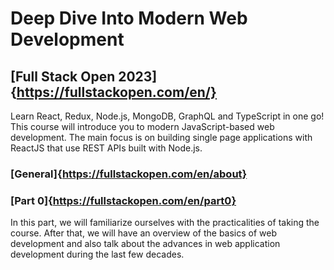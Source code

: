 # Deep Dive Into Modern Web Development

## [Full Stack Open 2023]{https://fullstackopen.com/en/}

Learn React, Redux, Node.js, MongoDB, GraphQL and TypeScript in one go! This course will introduce you to modern JavaScript-based web development. The main focus is on building single page applications with ReactJS that use REST APIs built with Node.js.

### [General]{https://fullstackopen.com/en/about}

### [Part 0]{https://fullstackopen.com/en/part0}

In this part, we will familiarize ourselves with the practicalities of taking the course. After that, we will have an overview of the basics of web development and also talk about the advances in web application development during the last few decades.
